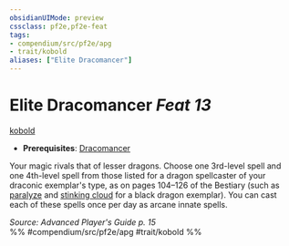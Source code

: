 ```yaml
---
obsidianUIMode: preview
cssclass: pf2e,pf2e-feat
tags:
- compendium/src/pf2e/apg
- trait/kobold
aliases: ["Elite Dracomancer"]
---
```

# Elite Dracomancer  *Feat 13*  
[kobold](rules/traits/kobold-b1.md)  

- **Prerequisites**: [Dracomancer](compendium/feats/dracomancer-apg.md)

Your magic rivals that of lesser dragons. Choose one 3rd-level spell and one 4th-level spell from those listed for a dragon spellcaster of your draconic exemplar's type, as on pages 104–126 of the Bestiary (such as [paralyze](compendium/spells/paralyze.md) and [stinking cloud](compendium/spells/stinking-cloud.md) for a black dragon exemplar). You can cast each of these spells once per day as arcane innate spells.

*Source: Advanced Player's Guide p. 15*  
%% #compendium/src/pf2e/apg #trait/kobold %%